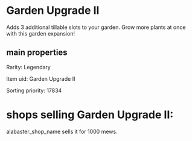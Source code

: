 # Garden Upgrade II

Adds 3 additional tillable slots to your garden. Grow more plants at once with this garden expansion!

## main properties

Rarity: Legendary

Item uid: Garden Upgrade II

Sorting priority: 17834

# shops selling Garden Upgrade II:

alabaster_shop_name sells it for 1000 mews.